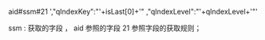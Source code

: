 aid#ssm#21      ',"qIndexKey":"'+isLast[0]+'" ,"qIndexLevel":"'+qIndexLevel+'"'

ssm : 获取的字段 ， aid 参照的字段  21 参照字段的获取规则；